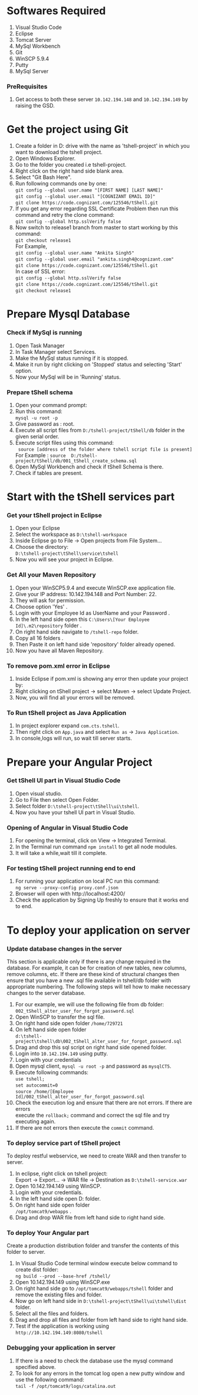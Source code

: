 # Softwares Required  
1. Visual Studio Code
2. Eclipse
3. Tomcat Server
4. MySql Workbench
5. Git 
6. WinSCP 5.9.4
7. Putty
8. MySql Server

### PreRequisites  
  1. Get access to both these server `10.142.194.148` and `10.142.194.149`  by raising the GSD.
  
  

# Get the project using Git
1. Create a folder in D: drive with the name as 'tshell-project' in which you want to download the tshell project.
2. Open Windows Explorer.
3. Go to the folder you created i.e tshell-project.
4. Right click on the right hand side blank area.
5. Select "Git Bash Here".
6. Run following commands one by one:  
`git config --global user.name "[FIRST NAME] [LAST NAME]"`     
`git config --global user.email "[COGNIZANT EMAIL ID]"`     
`git clone https://code.cognizant.com/125546/tShell.git`
7. If you get any error regarding SSL Certificate Problem then run this command and retry the clone command:  
  `git config --global http.sslVerify false` 
8. Now switch to release1 branch from master to start working by this command:  
`git checkout release1`  
For Example,  
`git config --global user.name "Ankita Singh5"`   
`git config --global user.email "ankita.singh4@cognizant.com"`    
`git clone https://code.cognizant.com/125546/tShell.git`   
In case of SSL error:   
`git config --global http.sslVerify false`  
`git clone https://code.cognizant.com/125546/tShell.git`  
`git checkout release1`

  
# Prepare Mysql Database
### Check if MySql is running
1. Open Task Manager
2. In Task Manager select Services.
3. Make the MySql status running if it is stopped.
4. Make it run by right clicking on 'Stopped' status and selecting 'Start' option.
5. Now your MySql will be in 'Running' status.

### Prepare tShell schema
1. Open your command prompt:
2. Run this command:  
   `mysql -u root -p`  
3. Give password as : root.
4. Execute all script files from `D:/tshell-project/tShell/db` folder in the given serial order. 
5. Execute script files using this command:  
  ` source [address of the folder where tshell script file is present]`  
   For Example : `source  D:/tshell-project/tShell/db/001_tShell_create_schema.sql`
6. Open MySql Workbench and check if tShell Schema is there.
7. Check if tables are present.

#  Start with the tShell services part
### Get your tShell project in Eclipse 
1. Open your Eclipse 
2. Select the workspace as `D:\tshell-workspace`
3. Inside Eclipse go to File -> Open projects from File System...
3. Choose the directory:  
   `D:\tshell-project\tShell\service\tshell`
4. Now you will see your project in Eclipse.

###  Get All your Maven Repository
1. Open your WinSCP5.9.4 and execute WinSCP.exe application file.
2. Give your IP address: 10.142.194.148 and Port Number: 22.
3. They will ask for permission.
4. Choose option 'Yes' .
5. Login with your Employee Id as UserName and your Password .
6. In the left hand side open this `C:\Users\[Your Employee Id]\.m2\repository` folder . 
7. On right hand side navigate to `/tshell-repo` folder.
8. Copy all 16 folders .
9. Then Paste it on left hand side 'repository' folder already opened.
10. Now you have all Maven Repository.

### To remove pom.xml error in Eclipse
1. Inside Eclipse if pom.xml is showing any error then update your project by:
2. Right clicking on tShell project -> select Maven -> select Update Project.
3. Now, you will find all your errors will be removed.

### To Run tShell project as Java Application
1. In project explorer expand `com.cts.tshell`.
2. Then right click on `App.java` and select `Run as` -> `Java Application`.
3. In console,logs will run, so wait till server starts.


# Prepare your Angular Project

### Get tShell UI part in Visual Studio Code 
1. Open visual studio.
2. Go to File then select Open Folder.
3. Select folder `D:\tshell-project\tShell\ui\tshell`.
4. Now you have your tshell UI part in Visual Studio.

### Opening of Angular in Visual Studio Code
1. For opening the terminal, click on View -> Integrated Terminal.
2. In the Terminal run command `npm install` to get all node modules.
3. It will take a while,wait till it complete.

### For testing tShell project running end to end
1. For running your application on local PC run this command:  
   `ng serve --proxy-config proxy.conf.json`
2. Browser will open with http://localhost:4200/
3. Check the application by Signing Up freshly to ensure that it works end to end.

# To deploy your application on server

### Update database changes in the server
This section is applicable only if there is any change required in the database. 
For example, it can be for creation of new tables, new columns, remove columns, etc.
If there are these kind of structural changes then ensure that you have a new 
.sql file available in tshell/db folder with appropriate numbering. The following 
steps will tell how to make necessary changes to the server database.

1. For our example, we will use the following file from db folder:   
   `002_tShell_alter_user_for_forgot_password.sql`
2. Open WinSCP to transfer the sql file.
3. On right hand side open folder `/home/729721` 
4. On left hand side open folder  
   `d:\tshell-project\tshell\db\002_tShell_alter_user_for_forgot_password.sql`
5. Drag and drop this sql script on right hand side opened folder.
6. Login into `10.142.194.149` using putty.
7. Login with your credentials
8. Open mysql client, `mysql -u root -p` and password as `mysqlCT5`.
9. Execute following commands:  
   `use tshell;`  
   `set autocommit=0`  
   `source /home/[Employee Id]/002_tShell_alter_user_for_forgot_password.sql`
10. Check the execution log and ensure that there are not errors. If there are errors  
    execute the `rollback;` command and correct the sql file and try executing again.
11. If there are not errors then execute the `commit` command.

### To deploy service part of tShell project
To deploy restful webservice, we need to create WAR and then transfer to server.
1. In eclipse, right click on tshell project:   
   Export -> Export... -> WAR file -> Destination as `D:\tshell-service.war`
2. Open 10.142.194.149 using WinSCP.
3. Login with your credentials.
4. In the left hand side open D: folder.
5. On right hand side open folder  
   `/opt/tomcat9/webapps` .
6. Drag and drop WAR file from left hand side to right hand side.

### To deploy Your Angular part
Create a production distribution folder and transfer the contents of this folder to server.
1. In Visual Studio Code terminal window execute below command to create dist folder:  
   `ng build --prod --base-href /tshell/` 
2. Open 10.142.194.149 using WinSCP.exe
3. On right hand side go to `/opt/tomcat9/webapps/tshell` folder and remove the existing files and folder.
4. Now go on left hand side in `D:\tshell-project\tShell\ui\tshell\dist` folder.  
5. Select all the files and folders.
6. Drag and drop all files and folder from left hand side to right hand side.
7. Test if the application is working using `http://10.142.194.149:8080/tshell`

### Debugging your application in server
1. If there is a need to check the database use the mysql command specified above.
2. To look for any errors in the tomcat log open a new putty window and use the following command:  
   `tail -f /opt/tomcat9/logs/catalina.out`



